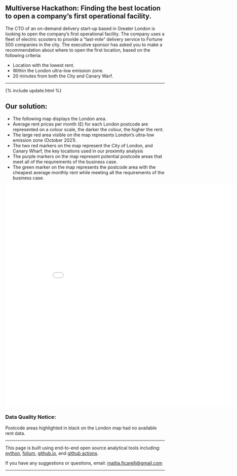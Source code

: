 <script src="https://cdn.plot.ly/plotly-latest.min.js"></script>

## Multiverse Hackathon: Finding the best location to open a company’s first operational facility.

 The CTO of an on-demand delivery start-up based in Greater London is looking to open the company’s first operational facility. The company uses a fleet of electric scooters to provide a “last-mile” delivery service to Fortune 500 companies in the city. The executive sponsor has asked you to make a recommendation about where to open the first location, based on the following criteria:
 - Location with the lowest rent.
 - Within the London ultra-low emission zone.
 - 20 minutes from both the City and Canary Warf.

<hr class="nhsuk-u-margin-top-0 nhsuk-u-margin-bottom-6">

{% include update.html %}

## Our solution:

- The following map displays the London area.
- Average rent prices per month (£) for each London postcode are represented on a colour scale, the darker the colour, the higher the rent. 
- The large red area visible on the map represents London’s ultra-low emission zone (October 2021).
- The two red markers on the map represent the City of London, and Canary Wharf, the key locations used in our proximity analysis
- The purple markers on the map represent potential postcode areas that meet all of the requirements of the business case.
- The green marker on the map represents the postcode area with the cheapest average monthly rent while meeting all the requirements of the business case.

<iframe width= "900" height="700"  src="assets/folium/folium_obj.html" style="border:none;"></iframe>

<div class="nhsuk-warning-callout">
  <h3 class="nhsuk-warning-callout__label">
    Data Quality Notice<span class="nhsuk-u-visually-hidden">:</span>
  </h3>
  <p>Postcode areas highlighted in black on the London map had no available rent data.
  </p>
</div>

<hr class="nhsuk-u-margin-top-0 nhsuk-u-margin-bottom-6">

This page is built using end-to-end open source analytical tools including: [python](https://www.python.org/), [folium](http://python-visualization.github.io/folium/), [github.io](https://pages.github.com/), and [github actions](https://github.com/features/actions).

If you have any suggestions or questions, email: <a href="mailto:mattia.ficarelli@gmail.com">mattia.ficarelli@gmail.com</a>

<hr class="nhsuk-u-margin-top-0 nhsuk-u-margin-bottom-6">
